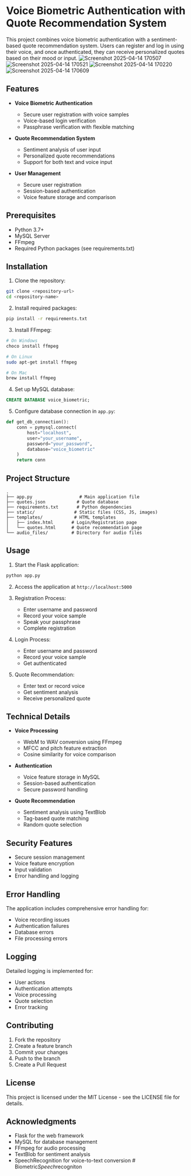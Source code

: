 # Voice Biometric Authentication with Quote Recommendation System

This project combines voice biometric authentication with a sentiment-based quote recommendation system. Users can register and log in using their voice, and once authenticated, they can receive personalized quotes based on their mood or input.
![Screenshot 2025-04-14 170507](https://github.com/user-attachments/assets/7b83b6d3-ec88-4dd2-bef0-8ca35fcc81bf)
![Screenshot 2025-04-14 170521](https://github.com/user-attachments/assets/237e2d2f-8ecc-4247-a167-fe87e7e297f7)
![Screenshot 2025-04-14 170220](https://github.com/user-attachments/assets/3c15cc15-d53e-41b4-a319-45f60138b9a2)
![Screenshot 2025-04-14 170609](https://github.com/user-attachments/assets/c3a033f9-370a-41bc-bfc6-816b449acb2a)

## Features

- **Voice Biometric Authentication**
  - Secure user registration with voice samples
  - Voice-based login verification
  - Passphrase verification with flexible matching

- **Quote Recommendation System**
  - Sentiment analysis of user input
  - Personalized quote recommendations
  - Support for both text and voice input

- **User Management**
  - Secure user registration
  - Session-based authentication
  - Voice feature storage and comparison

## Prerequisites

- Python 3.7+
- MySQL Server
- FFmpeg
- Required Python packages (see requirements.txt)

## Installation

1. Clone the repository:
```bash
git clone <repository-url>
cd <repository-name>
```

2. Install required packages:
```bash
pip install -r requirements.txt
```

3. Install FFmpeg:
```bash
# On Windows
choco install ffmpeg

# On Linux
sudo apt-get install ffmpeg

# On Mac
brew install ffmpeg
```

4. Set up MySQL database:
```sql
CREATE DATABASE voice_biometric;
```

5. Configure database connection in `app.py`:
```python
def get_db_connection():
    conn = pymysql.connect(
        host="localhost",
        user="your_username",
        password="your_password",
        database="voice_biometric"
    )
    return conn
```

## Project Structure

```
.
├── app.py                  # Main application file
├── quotes.json            # Quote database
├── requirements.txt       # Python dependencies
├── static/               # Static files (CSS, JS, images)
├── templates/            # HTML templates
│   ├── index.html       # Login/Registration page
│   └── quotes.html      # Quote recommendation page
└── audio_files/         # Directory for audio files
```

## Usage

1. Start the Flask application:
```bash
python app.py
```

2. Access the application at `http://localhost:5000`

3. Registration Process:
   - Enter username and password
   - Record your voice sample
   - Speak your passphrase
   - Complete registration

4. Login Process:
   - Enter username and password
   - Record your voice sample
   - Get authenticated

5. Quote Recommendation:
   - Enter text or record voice
   - Get sentiment analysis
   - Receive personalized quote

## Technical Details

- **Voice Processing**
  - WebM to WAV conversion using FFmpeg
  - MFCC and pitch feature extraction
  - Cosine similarity for voice comparison

- **Authentication**
  - Voice feature storage in MySQL
  - Session-based authentication
  - Secure password handling

- **Quote Recommendation**
  - Sentiment analysis using TextBlob
  - Tag-based quote matching
  - Random quote selection

## Security Features

- Secure session management
- Voice feature encryption
- Input validation
- Error handling and logging

## Error Handling

The application includes comprehensive error handling for:
- Voice recording issues
- Authentication failures
- Database errors
- File processing errors

## Logging

Detailed logging is implemented for:
- User actions
- Authentication attempts
- Voice processing
- Quote selection
- Error tracking

## Contributing

1. Fork the repository
2. Create a feature branch
3. Commit your changes
4. Push to the branch
5. Create a Pull Request

## License

This project is licensed under the MIT License - see the LICENSE file for details.

## Acknowledgments

- Flask for the web framework
- MySQL for database management
- FFmpeg for audio processing
- TextBlob for sentiment analysis
- SpeechRecognition for voice-to-text conversion #   B i o m e t r i c _ S p e e c h _ r e c o g n i t o n 
 
 
